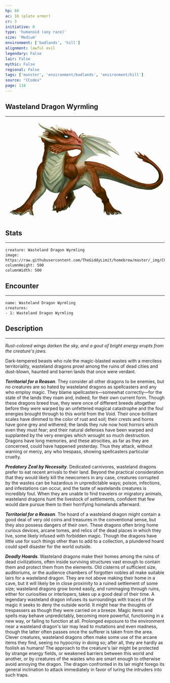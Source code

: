 ```yaml
---
hp: 60
ac: 18 (plate armor)
cr: 3
initiative: 0
type: 'humanoid (any race)'    
size: 'Medium'
environment: ['badlands', 'hill']
alignment: lawful evil
legendary: False
lair: False
mythic: False
regional: False
tags: ['monster', 'environment/badlands', 'environment/hill']
source: "CCodex"
page: 118
---
```


## Wasteland Dragon Wyrmling
---

![|600](https://raw.githubusercontent.com/TheGiddyLimit/homebrew/master/_img/CCodex/wastelanddragonwyrmling.jpg)

## Stats
---

```statblock
creature: Wasteland Dragon Wyrmling
image: https://raw.githubusercontent.com/TheGiddyLimit/homebrew/master/_img/CCodex/wastelanddragonwyrmling_token.png
columnHeight: 500
columnWidth: 500
```

## Encounter
---

```encounter-table
name: Wasteland Dragon Wyrmling
creatures:
- 1: Wasteland Dragon Wyrmling
```

## Description
---
_Rust-colored wings darken the sky, and a gout of bright energy erupts from the creature's jaws._

Dark-tempered beasts who rule the magic-blasted wastes with a merciless territoriality, wasteland dragons prowl among the ruins of dead cities and dust-blown, haunted and barren lands that once were verdant.

**_Territorial for a Reason_**. They consider all other dragons to be enemies, but no creatures are so hated by wasteland dragons as spellcasters and any who employ magic. They blame spellcasters—somewhat correctly—for the state of the lands they roam and, indeed, for their own current form.
Though these dragons breed true, they were once of different breeds altogether before they were warped by an unfettered magical catastrophe and the foul energies brought through to this world from the Void. Their once-brilliant scales have dimmed to the color of rust and soil; their crests and horns have gone grey and withered; the lands they rule now host horrors which even they must fear; and their natural defenses have been warped and supplanted by the very energies which wrought so much destruction. Dragons have long memories, and these atrocities, as far as they are concerned, could have happened yesterday. Thus they attack, without warning or mercy, any who trespass, showing spellcasters particular cruelty.


**_Predatory Zeal by Necessity_**. Dedicated carnivores, wasteland dragons prefer to eat recent arrivals to their land. Beyond the practical consideration that they would likely kill the newcomers in any case, creatures corrupted by the wastes can be hazardous in unpredictable ways; poison, infections, and infestations can occur, and the taste of wastelands creatures is incredibly foul.
When they are unable to find travelers or migratory animals, wasteland dragons hunt the livestock of settlements, confident that few would dare pursue them to their horrifying homelands afterward.


**_Territorial for a Reason_**. The hoard of a wasteland dragon might contain a good deal of very old coins and treasures in the conventional sense, but they also possess dangers of their own. These dragons often bring home curious devices, arcane tomes, and relics of the dead places in which they live, some likely infused with forbidden magic. Though the dragons have little use for such things other than to add to a collection, a plundered hoard could spell disaster for the world outside.


**_Deadly Hoards_**. Wasteland dragons make their homes among the ruins of dead civilizations, often inside surviving structures vast enough to contain them and protect them from the elements. Old cisterns of sufficient size, auditoriums, or the audience chambers of forgotten nobles all make suitable lairs for a wasteland dragon. They are not above making their home in a cave, but it will likely be in close proximity to a ruined settlement of some size; wasteland dragons grow bored easily, and rummaging through ruins, either for curiosities or interlopers, takes up a good deal of their time.
A legendary wasteland dragon infuses its surroundings with traces of the magic it seeks to deny the outside world. It might hear the thoughts of trespassers as though they were carried on a breeze. Magic items and spells may behave unpredictably, becoming more powerful, functioning in a new way, or failing to function at all. Prolonged exposure to the environment near a wasteland dragon's lair may lead to mutations and even madness, though the latter often passes once the sufferer is taken from the area.
Clever creatures, wasteland dragons often make some use of the arcane items they find, seeing no hypocrisy in doing so; after all, they are hardly as foolish as humans! The approach to the creature's lair might be protected by strange energy fields, or weakened barriers between this world and another, or by creatures of the wastes who are smart enough to otherwise avoid annoying the dragon. The dragon confronted in its lair might forego its general inclination to attack immediately in favor of luring the intruders into such traps.




